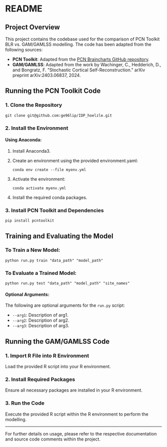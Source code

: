 # README

## Project Overview

This project contains the codebase used for the comparison of PCN Toolkit BLR vs. GAM/GAMLSS modelling. The code has been adapted from the following sources:

- **PCN Toolkit**: Adapted from the [PCN Braincharts GitHub repository](https://github.com/predictive-clinical-neuroscience/braincharts).
- **GAM/GAMLSS**: Adapted from the work by Wachinger, C., Hedderich, D., and Bongratz, F. "Stochastic Cortical Self-Reconstruction." arXiv preprint arXiv:2403.06837, 2024.

## Running the PCN Toolkit Code

### 1. Clone the Repository

```
git clone git@github.com:ge96lip/IDP_hoelzle.git
```

### 2. Install the Environment

#### Using Anaconda:

1. Install Anaconda3.
2. Create an environment using the provided environment.yaml:

    ```
    conda env create --file myenv.yml
    ```

3. Activate the environment:

    ```
    conda activate myenv.yml
    ```

4. Install the required conda packages.

### 3. Install PCN Toolkit and Dependencies

```
pip install pcntoolkit
```

## Training and Evaluating the Model

### To Train a New Model:

```
python run.py train "data_path" "model_path"
```

### To Evaluate a Trained Model:

```
python run.py test "data_path" "model_path" "site_names"
```

#### Optional Arguments:

The following are optional arguments for the `run.py` script:
- `--arg1`: Description of arg1.
- `--arg2`: Description of arg2.
- `--arg3`: Description of arg3.

## Running the GAM/GAMLSS Code

### 1. Import R File into R Environment

Load the provided R script into your R environment.

### 2. Install Required Packages

Ensure all necessary packages are installed in your R environment.

### 3. Run the Code

Execute the provided R script within the R environment to perform the modelling.

---

For further details on usage, please refer to the respective documentation and source code comments within the project.
